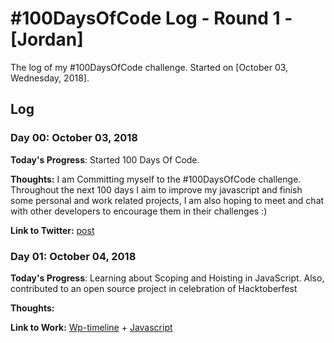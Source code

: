 
# #100DaysOfCode Log - Round 1 - [Jordan]

The log of my #100DaysOfCode challenge. Started on [October 03, Wednesday, 2018].

## Log

### Day 00: October 03, 2018

**Today's Progress**: Started 100 Days Of Code.

**Thoughts:** I am Committing myself to the #100DaysOfCode challenge. Throughout the next 100 days I aim to improve my javascript and finish some personal and work related projects, I am also hoping to meet and chat with other developers to encourage them in their challenges :)   

**Link to Twitter:** [post](https://twitter.com/FoxyKatka/status/1047393020495245312)

### Day 01: October 04, 2018

**Today's Progress**: Learning about Scoping and Hoisting in JavaScript. Also, contributed to an open source project in celebration of Hacktoberfest

**Thoughts:**    

**Link to Work:** [Wp-timeline](https://github.com/12bitvn/wordpress-timeline/pull/3) + [Javascript](https://github.com/FoxyKatka/Random/tree/master/Javascript/CJC%20-%20js/03%20Lectures)
